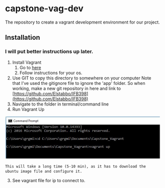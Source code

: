 # capstone-vag-dev
The repository to create a vagrant development environment for our project.

## Installation

### I will put better instructions up later.

1. Install Vagrant
    1. Go to [here](https://www.vagrantup.com/docs/installation/)
    2. Follow instructions for your os.
2. Use GIT to copy this directory to somewhere on your computer
    Note that I've used the gitignore file to ignore the 'app' folder. So when working, make a new git repository in here and link to 
    [https://github.com/Elstabbo/IFB398](https://github.com/Elstabbo/IFB398)
3. Navigate to the folder in terminal/command line
4. Run Vagrant Up

![Alt text](docs/img1.JPG?raw=true "Vagrant Up")

    This will take a long time (5-10 min), as it has to download the ubuntu image file and configure it.

3. See vagrant file for ip to connect to.
